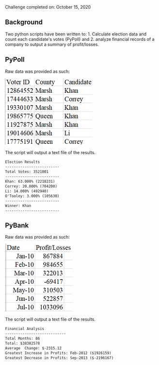 Challenge completed on: October 15, 2020

## Background

Two python scripts have been written to: 1. Calculate election data and count each candidate's votes (PyPoll) and 2. analyze financial records of a company to output a summary of profit/losses. 

## PyPoll

Raw data was provided as such: 

![Raw Data Snip](Images/PyPoll-rawdata.PNG)

The script will output a text file of the results.

  ```text
  Election Results
  -------------------------
  Total Votes: 3521001
  -------------------------
  Khan: 63.000% (2218231)
  Correy: 20.000% (704200)
  Li: 14.000% (492940)
  O'Tooley: 3.000% (105630)
  -------------------------
  Winner: Khan
  -------------------------
  ```

## PyBank

Raw data was provided as such: 

![Raw Data Snip](Images/PyBank-rawdata.PNG)

The script will output a text file of the results.

  ```text
  Financial Analysis
  ----------------------------
  Total Months: 86
  Total: $38382578
  Average  Change: $-2315.12
  Greatest Increase in Profits: Feb-2012 ($1926159)
  Greatest Decrease in Profits: Sep-2013 ($-2196167)
  ```

